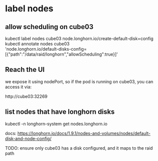 # label nodes

## allow scheduling on cube03
kubectl label nodes cube03 node.longhorn.io/create-default-disk=config
kubectl annotate nodes cube03 \
  'node.longhorn.io/default-disks-config=[{"path":"/data/raid/longhorn","allowScheduling":true}]'

## Reach the UI

we expose it using nodePort, so if the pod is running on cube03, you can access it via:

http://cube03:32269


## list nodes that have longhorn disks

kubectl -n longhorn-system get nodes.longhorn.io


docs: https://longhorn.io/docs/1.9.1/nodes-and-volumes/nodes/default-disk-and-node-config/

TODO: ensure only cube03 has a disk configured, and it maps to the raid path